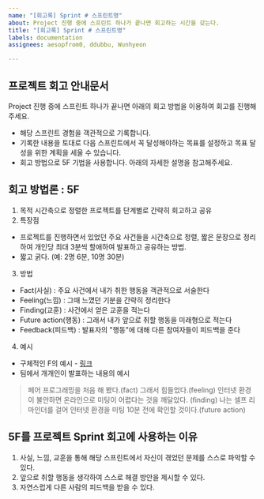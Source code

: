 ```yaml
---
name: "[회고록] Sprint # 스프린트명"
about: Project 진행 중에 스프린트 하나가 끝나면 회고하는 시간을 갖는다.
title: "[회고록] Sprint # 스프린트명"
labels: documentation
assignees: aesopfrom0, ddubbu, Wunhyeon

---
```


## 프로젝트 회고 안내문서
Project 진행 중에 스프린트 하나가 끝나면 아래의 회고 방법을 이용하여 회고를 진행해주세요.
* 해당 스프린트 경험을 객관적으로 기록합니다.
* 기록한 내용을 토대로 다음 스프린트에서 꼭 달성해야하는 목표를 설정하고 목표 달성을 위한 계획을 세울 수 있습니다.
* 회고 방법으로 5F 기법을 사용합니다. 아래의 자세한 설명을 참고해주세요.

## 회고 방법론 : 5F
1. 목적
시간축으로 정렬한 프로젝트를 단계별로 간략히 회고하고 공유
2. 특장점
* 프로젝트를 진행하면서 있었던 주요 사건들을 시간축으로 정렬, 짧은 문장으로 정리하여 개인당 최대 3분씩 할애하여 발표하고 공유하는 방법.
* 짧고 굵다. (예: 2명 6분, 10명 30분)
3. 방법
* Fact(사실) : 주요 사건에서 내가 취한 행동을 객관적으로 서술한다
* Feeling(느낌) : 그때 느꼈던 기분을 간략히 정리한다
* Finding(교훈) : 사건에서 얻은 교훈을 적는다
* Future action(행동) : 그래서 내가 앞으로 취할 행동을 미래형으로 적는다
* Feedback(피드백) : 발표자의 "행동"에 대해 다른 참여자들이 피드백을 준다
4. 예시
* 구체적인 F의 예시 - [링크](https://www.ed.ac.uk/reflection/reflectors-toolkit/reflecting-on-experience/four-f)
* 팀에서 개개인이 발표하는 내용의 예시
>  페어 프로그래밍을 처음 해 봤다.(fact) 
그래서 힘들었다.(feeling) 
인터넷 환경이 불안하면 온라인으로 미팅이 어렵다는 것을 깨달았다. (finding) 
나는 셀프 리마인더를 걸어 인터넷 환경을 미팅 10분 전에 확인할 것이다.(future action)

## 5F를 프로젝트 Sprint 회고에 사용하는 이유
1. 사실, 느낌, 교훈을 통해 해당 스프린트에서 자신이 겪었던 문제를 스스로 파악할 수 있다.
2. 앞으로 취할 행동을 생각하여 스스로 해결 방안을 제시할 수 있다.
3. 자연스럽게 다른 사람의 피드백을 받을 수 있다.
